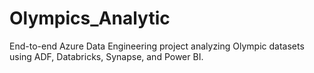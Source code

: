 # Olympics_Analytic
End-to-end Azure Data Engineering project analyzing Olympic datasets using ADF, Databricks, Synapse, and Power BI.
